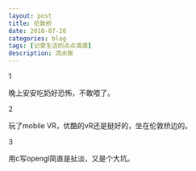 ```yaml
---
layout: post
title: 伦敦桥
date: 2018-07-26
categories: blog
tags: [记录生活的点点滴滴]
description: 流水账
---
```


1 

晚上安安吃奶好恐怖，不敢喂了。

2

玩了mobile VR，优酷的vR还是挺好的，坐在伦敦桥边的。

3

用c写opengl简直是扯淡，又是个大坑。







